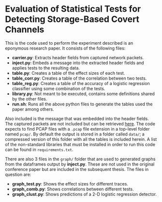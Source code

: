 # Evaluation of Statistical Tests for Detecting Storage-Based Covert Channels

This is the code used to perform the experiment described is an eponymous
research paper. It consists of the following files:

*  **carrier.py**: Extracts header fields from captured network packets.
*  **inject.py**: Embeds a message into the extracted header fields and
   applies tests to the resulting data.
*  **table.py**: Creates a table of the effect sizes of each test.
*  **table_corr.py**: Creates a table of the correlation between two tests.
*  **table_reg.py**: Creates a table of the accuracy of a logistic
   regression classifier using some combination of the tests.
*  **library.py**: Not meant to be executed, contains some definitions
   shared by the other files.
*  **run.sh**: Runs all the above python files to generate the tables used
   the paper among others.

Also included is the message that was embedded into the header fields. The
captured packets are not included but can be retrieved
[here](https://www.stratosphereips.org/datasets-normal). The code expects to
find PCAP files with a `.pcap` file extension in a top-level folder named
`pcap/`. By default the output is stored in a folder called `data/`; a
compressed version of this folder with all the tables is included herein.
A list of the non-standard libraries that must be installed in order to run
this code can be found in `requirements.txt`.  

There are also 3 files in the `graph/` folder that are used to generated graphs
from the dataframes output by **inject.py**. These are not used in the original
conference paper but are included in the subsequent thesis. The files in
question are:

* **graph_test.py**: Shows the effect sizes for different traces.
* **graph_comb.py**: Shows correlations between different tests.
* **graph_clust.py**: Shows predictions of a 2-D logistic regression detector.
